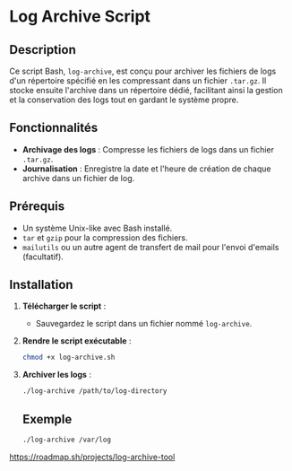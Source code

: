# Log Archive Script

## Description

Ce script Bash, `log-archive`, est conçu pour archiver les fichiers de logs d'un répertoire spécifié en les compressant dans un fichier `.tar.gz`. Il stocke ensuite l'archive dans un répertoire dédié, facilitant ainsi la gestion et la conservation des logs tout en gardant le système propre.

## Fonctionnalités

- **Archivage des logs** : Compresse les fichiers de logs dans un fichier `.tar.gz`.
- **Journalisation** : Enregistre la date et l'heure de création de chaque archive dans un fichier de log.

## Prérequis

- Un système Unix-like avec Bash installé.
- `tar` et `gzip` pour la compression des fichiers.
- `mailutils` ou un autre agent de transfert de mail pour l'envoi d'emails (facultatif).

## Installation

1. **Télécharger le script** :
   - Sauvegardez le script dans un fichier nommé `log-archive`.

2. **Rendre le script exécutable** :
   ```bash
   chmod +x log-archive.sh
   ```
3. **Archiver les logs** :
   ```bash
   ./log-archive /path/to/log-directory
   ```
   ## Exemple
   ```bash
   ./log-archive /var/log
   ```





https://roadmap.sh/projects/log-archive-tool